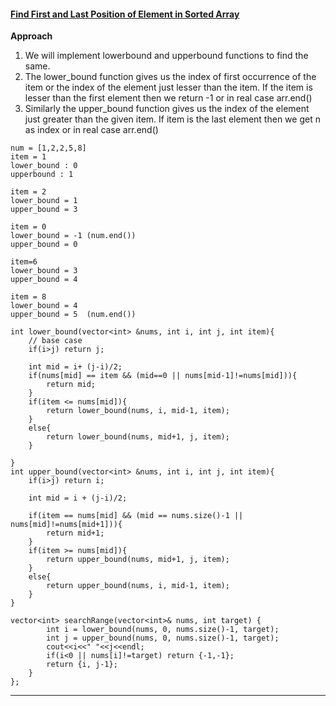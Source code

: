 #### [Find First and Last Position of Element in Sorted Array](https://leetcode.com/problems/find-first-and-last-position-of-element-in-sorted-array/)
**Approach**
1. We will implement lowerbound and upperbound functions to find the same.
2. The lower_bound function gives us the index of first occurrence of the item or the index of the element just lesser than the item. If the item is lesser than the first element then we return -1 or in real case arr.end()
3. Similarly the upper_bound function gives us the index of the element just greater than the given item. If item is the last element then we get n as index or in real case arr.end()

```
num = [1,2,2,5,8]
item = 1
lower_bound : 0 
upperbound : 1

item = 2
lower_bound = 1
upper_bound = 3

item = 0
lower_bound = -1 (num.end())
upper_bound = 0

item=6
lower_bound = 3
upper_bound = 4

item = 8
lower_bound = 4
upper_bound = 5  (num.end())
```

```
int lower_bound(vector<int> &nums, int i, int j, int item){
    // base case
    if(i>j) return j;
    
    int mid = i+ (j-i)/2;
    if(nums[mid] == item && (mid==0 || nums[mid-1]!=nums[mid])){
        return mid;
    }
    if(item <= nums[mid]){
        return lower_bound(nums, i, mid-1, item);
    }
    else{
        return lower_bound(nums, mid+1, j, item);
    }
        
}
int upper_bound(vector<int> &nums, int i, int j, int item){
    if(i>j) return i;
    
    int mid = i + (j-i)/2;
    
    if(item == nums[mid] && (mid == nums.size()-1 || nums[mid]!=nums[mid+1])){
        return mid+1;
    }
    if(item >= nums[mid]){
        return upper_bound(nums, mid+1, j, item);
    }
    else{
        return upper_bound(nums, i, mid-1, item);
    }
}

vector<int> searchRange(vector<int>& nums, int target) {
        int i = lower_bound(nums, 0, nums.size()-1, target);
        int j = upper_bound(nums, 0, nums.size()-1, target);
        cout<<i<<" "<<j<<endl;
        if(i<0 || nums[i]!=target) return {-1,-1};
        return {i, j-1};
    }
};
```

---
